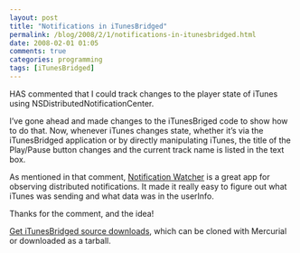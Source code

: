 ```yaml
---
layout: post
title: "Notifications in iTunesBridged"
permalink: /blog/2008/2/1/notifications-in-itunesbridged.html
date: 2008-02-01 01:05
comments: true
categories: programming
tags: [iTunesBridged]
---
```

HAS commented that I could track changes to the player state of iTunes
using NSDistributedNotificationCenter.

I’ve gone ahead and made changes to the iTunesBriged code to show how to
do that. Now, whenever iTunes changes state, whether it’s via the
iTunesBridged application or by directly manipulating iTunes, the title
of the Play/Pause button changes and the current track name is listed in
the text box.

As mentioned in that comment, [Notification Watcher][] is a great app
for observing distributed notifications. It made it really easy to
figure out what iTunes was sending and what data was in the userInfo.

Thanks for the comment, and the idea!

[Get iTunesBridged source downloads][], which can be cloned with
Mercurial or downloaded as a tarball.

  [Notification Watcher]: http://www.tildesoft.com/Programs.html
  [Get iTunesBridged source downloads]: http://www.bitbucket.org/kamitchell/itunesbridged/

